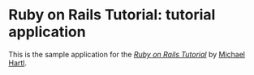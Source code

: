 # Ruby on Rails Tutorial: tutorial application

This is the sample application for
the  [*Ruby on Rails Tutorial*](http://railstutorial.org/)
by [Michael Hartl](http://michaelhartl.com/).
